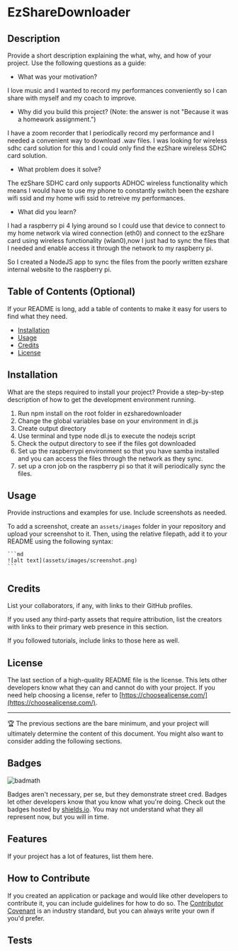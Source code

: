 # EzShareDownloader

## Description

Provide a short description explaining the what, why, and how of your project. Use the following questions as a guide:

- What was your motivation?

I love music and I wanted to record my performances conveniently so I can share with myself and my coach to improve.

- Why did you build this project? (Note: the answer is not "Because it was a homework assignment.")

I have a zoom recorder that I periodically record my performance and I needed a convenient way to download .wav files. I was looking for wireless sdhc card solution for this and I could only find the ezShare wireless SDHC card solution.

- What problem does it solve?

The ezShare SDHC card only supports ADHOC wireless functionality which means I would have to use my phone to constantly switch been the ezshare wifi ssid and my home wifi ssid to retreive my performances.

- What did you learn?

I had a raspberry pi 4 lying around so I could use that device to connect to my home network via wired connection (eth0) and connect to the ezShare card using wireless functionality (wlan0),now I just had to sync the files that I needed and enable access it through the network to my raspberry pi.

So I created a NodeJS app to sync the files from the poorly written ezshare internal website to the raspberry pi.

## Table of Contents (Optional)

If your README is long, add a table of contents to make it easy for users to find what they need.

- [Installation](#installation)
- [Usage](#usage)
- [Credits](#credits)
- [License](#license)

## Installation

What are the steps required to install your project? Provide a step-by-step description of how to get the development environment running.

1. Run npm install on the root folder in ezsharedownloader
2. Change the global variables base on your environment in dl.js
3. Create output directory
4. Use terminal and type node dl.js to execute the nodejs script
5. Check the output directory to see if the files got downloaded
6. Set up the raspberrypi environment so that you have samba installed and you can access the files through the network as they sync.
7. set up a cron job on the raspberry pi so that it will periodically sync the files.

## Usage

Provide instructions and examples for use. Include screenshots as needed.

To add a screenshot, create an `assets/images` folder in your repository and upload your screenshot to it. Then, using the relative filepath, add it to your README using the following syntax:

    ```md
    ![alt text](assets/images/screenshot.png)
    ```

## Credits

List your collaborators, if any, with links to their GitHub profiles.

If you used any third-party assets that require attribution, list the creators with links to their primary web presence in this section.

If you followed tutorials, include links to those here as well.

## License

The last section of a high-quality README file is the license. This lets other developers know what they can and cannot do with your project. If you need help choosing a license, refer to [https://choosealicense.com/](https://choosealicense.com/).

---

🏆 The previous sections are the bare minimum, and your project will ultimately determine the content of this document. You might also want to consider adding the following sections.

## Badges

![badmath](https://img.shields.io/github/languages/top/lernantino/badmath)

Badges aren't necessary, per se, but they demonstrate street cred. Badges let other developers know that you know what you're doing. Check out the badges hosted by [shields.io](https://shields.io/). You may not understand what they all represent now, but you will in time.

## Features

If your project has a lot of features, list them here.

## How to Contribute

If you created an application or package and would like other developers to contribute it, you can include guidelines for how to do so. The [Contributor Covenant](https://www.contributor-covenant.org/) is an industry standard, but you can always write your own if you'd prefer.

## Tests
